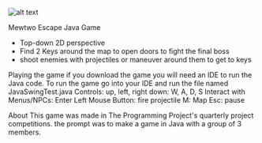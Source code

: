 ![alt text](https://github.com/[pquaidoo]/[MewTwoEscapeJavaGame]/blob/[main]/MewTwoEscape_Boss.jpg?raw=true)


Mewtwo Escape Java Game
- Top-down 2D perspective 
- Find 2 Keys around the map to open doors to fight the final boss
- shoot enemies with projectiles or maneuver around them to get to keys


Playing the game
if you download the game you will need an IDE to run the Java code.
To run the game go into your IDE and run the file named JavaSwingTest.java
Controls:
up, left, right down: W, A, D, S
Interact with Menus/NPCs: Enter
Left Mouse Button: fire projectile
M: Map
Esc: pause

About
This game was made in The Programming Project's quarterly project competitions.
the prompt was to make a game in Java with a group of 3 members.

